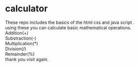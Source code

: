 # calculator
These repo includes the basics of the html css and java script .<br>
using these you can calculate basic mathematical operations.<br>
Addition(+)<br>
Substraction(-)<br>
Multiplication(*)<br>
Division(/)<br>
Remainder(%)<br>
thank you visit again.



